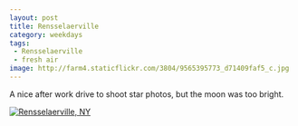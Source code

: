 ```yaml
---
layout: post
title: Rensselaerville
category: weekdays
tags: 
 - Rensselaerville
 - fresh air
image: http://farm4.staticflickr.com/3804/9565395773_d71409faf5_c.jpg
---
```


A nice after work drive to shoot star photos, but the moon was too bright.

<a href="http://www.flickr.com/photos/91218249@N05/9565395773/" title="Rensselaerville, NY by katydecorah, on Flickr"><img src="http://farm4.staticflickr.com/3804/9565395773_d71409faf5_c.jpg" class="pop-out" alt="Rensselaerville, NY"></a>